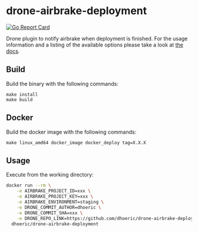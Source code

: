 # drone-airbrake-deployment
[![Go Report Card](https://goreportcard.com/badge/github.com/dhoeric/drone-airbrake-deployment)](https://goreportcard.com/report/github.com/dhoeric/drone-airbrake-deployment)

Drone plugin to notify airbrake when deployment is finished. For the usage information and a listing of the available options please take a look at [the docs](DOCS.md).

## Build

Build the binary with the following commands:

```
make install
make build
```

## Docker

Build the docker image with the following commands:

```
make linux_amd64 docker_image docker_deploy tag=X.X.X
```

## Usage

Execute from the working directory:

```sh
docker run --rm \
    -e AIRBRAKE_PROJECT_ID=xxx \
    -e AIRBRAKE_PROJECT_KEY=xxx \
    -e AIRBRAKE_ENVIRONMENT=staging \
    -e DRONE_COMMIT_AUTHOR=dhoeric \
    -e DRONE_COMMIT_SHA=xxx \
    -e DRONE_REPO_LINK=https://github.com/dhoeric/drone-airbrake-deployment \
  dhoeric/drone-airbrake-deployment
```
